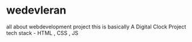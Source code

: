 # wedevleran
all about webdevelopment project
this is basically A Digital Clock Project 
tech stack - HTML , CSS , JS
